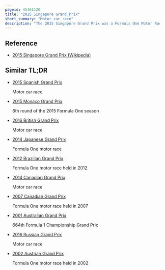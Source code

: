 ```yaml
---
pageid: 45461120
title: "2015 Singapore Grand Prix"
short_summary: "Motor car race"
description: "The 2015 Singapore Grand Prix was a Formula One Motor Race held on 20 September 2015 at the Marina Bay Street Circuit in Marina Bay, Singapore. The Race was the thirteenth Round of the Season 2015. It was the eighth Time that the Race was run as Part of the Formula one World Championship Race."
---
```


## Reference

- [2015 Singapore Grand Prix (Wikipedia)](https://en.wikipedia.org/?curid=45461120)

## Similar TL;DR

- [2015 Spanish Grand Prix](/tldr/en/2015-spanish-grand-prix)

  Motor car race

- [2015 Monaco Grand Prix](/tldr/en/2015-monaco-grand-prix)

  6th round of the 2015 Formula One season

- [2016 British Grand Prix](/tldr/en/2016-british-grand-prix)

  Motor car race

- [2014 Japanese Grand Prix](/tldr/en/2014-japanese-grand-prix)

  Formula One motor race

- [2012 Brazilian Grand Prix](/tldr/en/2012-brazilian-grand-prix)

  Formula One motor race held in 2012

- [2014 Canadian Grand Prix](/tldr/en/2014-canadian-grand-prix)

  Motor car race

- [2007 Canadian Grand Prix](/tldr/en/2007-canadian-grand-prix)

  Formula One motor race held in 2007

- [2001 Australian Grand Prix](/tldr/en/2001-australian-grand-prix)

  664th Formula 1 Championship Grand Prix

- [2016 Russian Grand Prix](/tldr/en/2016-russian-grand-prix)

  Motor car race

- [2002 Austrian Grand Prix](/tldr/en/2002-austrian-grand-prix)

  Formula One motor race held in 2002
